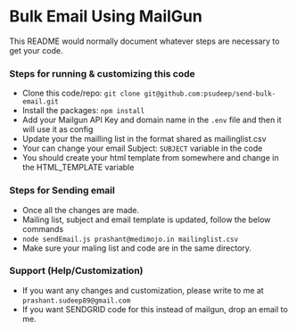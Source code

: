 # Bulk Email Using MailGun #

This README would normally document whatever steps are necessary to get your code.

### Steps for running & customizing this code ###

* Clone this code/repo: `git clone git@github.com:psudeep/send-bulk-email.git`
* Install the packages: `npm install`
* Add your Mailgun API Key and domain name in the `.env` file and then it will use it as config
* Update your the mailling list in the format shared as mailinglist.csv
* Your can change your email Subject: `SUBJECT` variable in the code
* You should create your html template from somewhere and change in the HTML_TEMPLATE variable


### Steps for Sending email

* Once all the changes are made.
* Mailing list, subject and email template is updated, follow the below commands
* `node sendEmail.js prashant@medimojo.in mailinglist.csv`
* Make sure your maling list and code are in the same directory.

### Support (Help/Customization) ###

* If you want any changes and customization, please write to me at `prashant.sudeep89@gmail.com`
* If you want SENDGRID code for this instead of mailgun, drop an email to me.